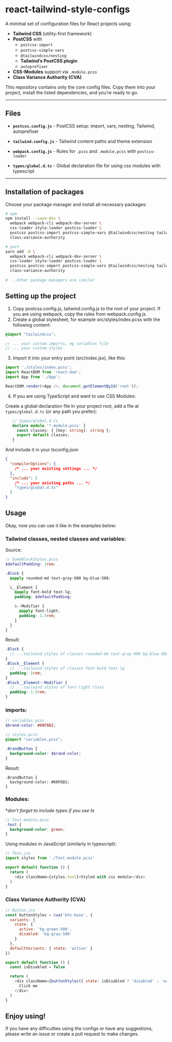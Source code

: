 # react-tailwind-style-configs

A minimal set of configuration files for React projects using:
- **Tailwind CSS** (utility-first framework)
- **PostCSS** with
    - `postcss-import`
    - `postcss-simple-vars`
    - `@tailwindcss/nesting`
    - **Tailwind’s PostCSS plugin**
    - `autoprefixer`
- **CSS-Modules** support via `.module.pcss`
- **Class Variance Authority (CVA)**

This repository contains only the core config files. Copy them into your project, install the listed dependencies, and you’re ready to go.

---

## Files

- **`postcss.config.js`** - PostCSS setup: import, vars, nesting, Tailwind, autoprefixer

- **`tailwind.config.js`** - Tailwind content paths and theme extension

- **`webpack.config.js`** - Rules for `.pcss` and `.module.pcss` with `postcss-loader`

- **`types/global.d.ts`** - Global declaration file for using css modules with typescript


---

## Installation of packages

Choose your package manager and install all necessary packages:

```bash
# npm
npm install --save-dev \
  webpack webpack-cli webpack-dev-server \
  css-loader style-loader postcss-loader \
  postcss postcss-import postcss-simple-vars @tailwindcss/nesting tailwindcss autoprefixer \
  class-variance-authority

# yarn
yarn add -D \
  webpack webpack-cli webpack-dev-server \
  css-loader style-loader postcss-loader \
  postcss postcss-import postcss-simple-vars @tailwindcss/nesting tailwindcss autoprefixer \
  class-variance-authority
  
# ...Other package managers are similar
```

## Setting up the project

1. Copy postcss.config.js, tailwind.config.js to the root of your project. If you are using webpack, copy the rules from webpack.config.js.
2. Create a global stylesheet, for example src/styles/index.pcss with the following content:
```scss
@import "tailwindcss";

// ... your custom imports, eg variables file
// ... your custom styles
```

3. Import it into your entry point (src/index.jsx), like this:
```js
import './styles/index.pcss';
import ReactDOM from 'react-dom';
import App from './App';

ReactDOM.render(<App />, document.getElementById('root'));
```

4. If you are using TypeScript and want to use CSS Modules:

Create a global declaration file In your project root, add a file at `types/global.d.ts` (or any path you prefer):
```ts
   // types/global.d.ts
   declare module '*.module.pcss' {
     const classes: { [key: string]: string };
     export default classes;
   }
```

And include it in your tsconfig.json
```json
{
  "compilerOptions": {
    /* ... your existing settings ... */
  },
  "include": [
    /* ... your existing paths ... */
    "types/global.d.ts"
  ]
}
```

## Usage
Okay, now you can use it like in the examples below:

### Tailwind classes, nested classes and variables:
Source:
```scss
// SomeBlockStyles.pcss
$defaultPadding: 1rem;

.Block {
  @apply rounded-md text-gray-900 bg-blue-500;

  &__Element {
    @apply font-bold text-lg;
    padding: $defaultPadding;

    &--Modifier {
      @apply font-light;
      padding: 1.5rem;
    }
  }
}
``` 

Result:
```scss
.Block {
  // ...tailwind styles of classes rounded-md text-gray-900 bg-blue-500
}
.Block__Element {
  // ...tailwind styles of classes font-bold text-lg
  padding: 1rem;
}
.Block__Element--Modifier {
  // ...tailwind styles of font-light class
  padding: 1.5rem;
}
```

### imports:
```scss
// variables.pcss
$brand-color: #60F6D2;
```

```scss
// styles.pcss
@import "variables.pcss";

.BrandButton {
  background-color: $brand-color;
}
```

Result:
```pcss
.BrandButton {
  background-color: #60F6D2;
}
```

### Modules:

**don't forget to include types if you use ts*
```scss
// Test.module.pcss
.test {
  background-color: green;
}
```

Using modules in JavaScript (similarly in typescript):
```js
// Test.jsx
import styles from './Test.module.pcss'

export default function () {
  return (
    <div className={styles.test}>Styled with css module</div>
  )
}
```


### Class Variance Authority (CVA)


```js
// Button.jsx
const buttonStyles = cva('btn-base', {
  variants: {
    state: {
      active: 'bg-green-500',
      disabled: 'bg-gray-500'
    }
  },
  defaultVariants: { state: 'active' }
})

export default function () {
  const isDisabled = false

  return (
    <div className={buttonStyles({ state: isDisabled ? 'disabled' : 'active' })}>
      Click me
    </div>
  )
}
```

## Enjoy using!
If you have any difficulties using the configs or have any suggestions, please write an issue or create a pull request to make changes.